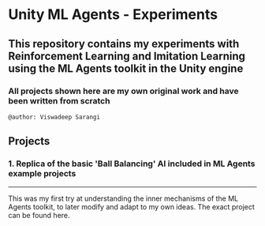 # Unity ML Agents - Experiments
## This repository contains my experiments with Reinforcement Learning and Imitation Learning using the ML Agents toolkit in the Unity engine
### All projects shown here are my own original work and have been written from scratch
`@author: Viswadeep Sarangi`

## Projects

### 1. Replica of the basic 'Ball Balancing' AI included in ML Agents example projects
---
This was my first try at understanding the inner mechanisms of the ML Agents toolkit, to later modify and adapt to my own ideas. The exact project can be found here.

